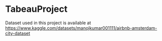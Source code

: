 # TabeauProject
Dataset used in this project is available at https://www.kaggle.com/datasets/manojkumar001111/airbnb-amsterdam-city-dataset
